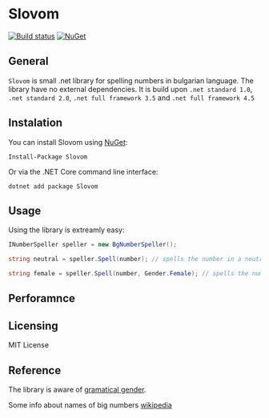 # Slovom
[![Build status](https://ci.appveyor.com/api/projects/status/s0vgb4m8tv9ar7we?svg=true)](https://ci.appveyor.com/project/imalchev/slovom) [![NuGet](https://img.shields.io/nuget/v/Slovom.svg)](https://www.nuget.org/packages/Slovom)

## General
`Slovom` is small .net library for spelling numbers in bulgarian language.
The library have no external dependencies.
It is build upon `.net standard 1.0`, `.net standard 2.0`, `.net full framework 3.5` and `.net full framework 4.5`

## Instalation
You can install Slovom using [NuGet](https://www.nuget.org/packages/Slovom):
```
Install-Package Slovom
```
Or via the .NET Core command line interface:
```
dotnet add package Slovom
```

## Usage
Using the library is extreamly easy:
	
```cs
INumberSpeller speller = new BgNumberSpeller();

string neutral = speller.Spell(number); // spells the number in a neutral gender

string female = speller.Spell(number, Gender.Female); // spells the number in female gender
```

## Perforamnce

## Licensing
MIT License

## Reference
The library is aware of [gramatical gender](https://en.wikipedia.org/wiki/Grammatical_gender).

Some info about names of big numbers [wikipedia](https://bg.wikipedia.org/wiki/%D0%98%D0%BC%D0%B5%D0%BD%D0%B0_%D0%BD%D0%B0_%D1%87%D0%B8%D1%81%D0%BB%D0%B0%D1%82%D0%B0)